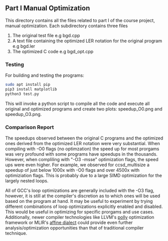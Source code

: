 ## Part I Manual Optimization

This directory contains all the files related to part I of the course project, manual optimization. Each subdirectory contains three files
1. The original test file e.g bgd.cpp
2. A text file containing the optimized LER notation for the original program e.g bgd.ler
3. The optimized C code e.g bgd_opt.cpp

### Testing
For building and testing the programs:
```bash
sudo apt install pip
pip3 install matplotlib
python3 test.py
```
This will invoke a python script to compile all the code and execute all original and optimized programs and create two plots: speedup_O0.png and speedup_O3.png.

### Comparison Report
The speedups observed between the original C programs and the optimized ones derived from the optimized LER notation were very substantial. When compiling with -O0 flags (no optimzation) the speed up for most prorgams was very profound with some programs have speedups in the thousands. However, when compliling with "-O3 -msse" optimization flags, the speed ups were even higher. For example, we observed for ccsd_multisize a speedup of just below 1000x with -O0 flags and over 4500x with optimiziation flags. This is probably due to a large SIMD optimization for the largely nested loops. 

All of GCC's loop optimizations are generally included with the -O3 flag, however, it is still at the compiler's discretion as to which ones will be used based on the program at hand. It may be useful to experiment by trying different combinations of loop optimizations explicitly enabled and disabled. This would be useful in optimizing for specific prorgams and use cases. Additionally, newer compiler technologies like LLVM's [polly](https://github.com/llvm/llvm-project/tree/main/polly) optimization framework or MLIR's [affine dialect](https://mlir.llvm.org/docs/Dialects/Affine/) could provide even further analysis/optimization opportunities than that of traditional compiler technique.
